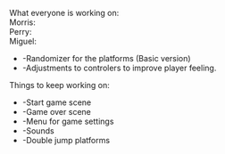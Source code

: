 What everyone is working on:  
Morris:  
Perry:  
Miguel:   
*    -Randomizer for the platforms (Basic version)
*    -Adjustments to controlers to improve player feeling.

Things to keep working on:
* -Start game scene
* -Game over scene
* -Menu for game settings
* -Sounds
* -Double jump platforms
